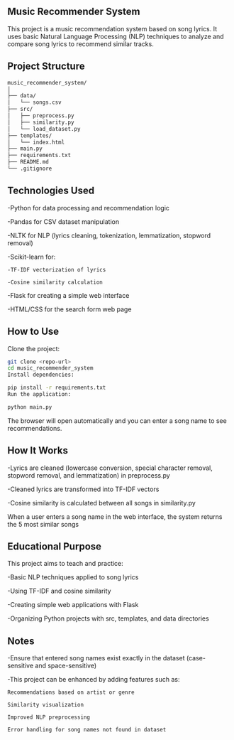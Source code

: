## Music Recommender System
This project is a music recommendation system based on song lyrics. It uses basic Natural Language Processing (NLP) techniques to analyze and compare song lyrics to recommend similar tracks.

## Project Structure
```bash
music_recommender_system/
│
├── data/ 
│   └── songs.csv
├── src/ 
│   ├── preprocess.py
│   ├── similarity.py 
│   └── load_dataset.py
├── templates/ 
│   └── index.html
├── main.py
├── requirements.txt
├── README.md
└── .gitignore
```

## Technologies Used
-Python for data processing and recommendation logic

-Pandas for CSV dataset manipulation

-NLTK for NLP (lyrics cleaning, tokenization, lemmatization, stopword removal)

-Scikit-learn for:

    -TF-IDF vectorization of lyrics

    -Cosine similarity calculation

-Flask for creating a simple web interface

-HTML/CSS for the search form web page

## How to Use
Clone the project:

```bash
git clone <repo-url>
cd music_recommender_system
Install dependencies:
```
```bash
pip install -r requirements.txt
Run the application:
```
```bash
python main.py
```
The browser will open automatically and you can enter a song name to see recommendations.

## How It Works
-Lyrics are cleaned (lowercase conversion, special character removal, stopword removal, and lemmatization) in preprocess.py

-Cleaned lyrics are transformed into TF-IDF vectors

-Cosine similarity is calculated between all songs in similarity.py

When a user enters a song name in the web interface, the system returns the 5 most similar songs

## Educational Purpose
This project aims to teach and practice:

-Basic NLP techniques applied to song lyrics

-Using TF-IDF and cosine similarity

-Creating simple web applications with Flask

-Organizing Python projects with src, templates, and data directories

## Notes
-Ensure that entered song names exist exactly in the dataset (case-sensitive and space-sensitive)

-This project can be enhanced by adding features such as:

    Recommendations based on artist or genre

    Similarity visualization

    Improved NLP preprocessing

    Error handling for song names not found in dataset
    